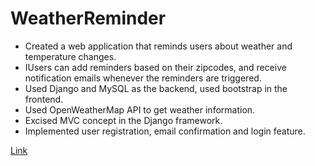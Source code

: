 # WeatherReminder
- Created a web application that reminds users about weather and temperature changes.
- IUsers can add reminders based on their zipcodes, and receive notification emails whenever the reminders are triggered.
- Used Django and MySQL as the backend, used bootstrap in the frontend.
- Used OpenWeatherMap API to get weather information.
- Excised MVC concept in the Django framework.
- Implemented user registration, email confirmation and login feature.

[Link](http://54.186.116.58/)

